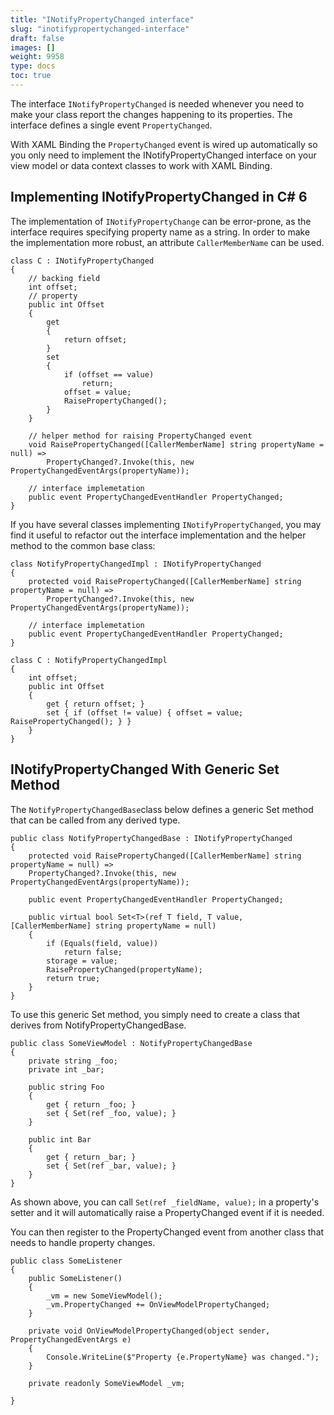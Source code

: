 ```yaml
---
title: "INotifyPropertyChanged interface"
slug: "inotifypropertychanged-interface"
draft: false
images: []
weight: 9958
type: docs
toc: true
---
```


The interface `INotifyPropertyChanged` is needed whenever you need to make your class report the changes happening to its properties. The interface defines a single event `PropertyChanged`.

With XAML Binding the `PropertyChanged` event is wired up automatically so you only need to implement the INotifyPropertyChanged interface on your view model or data context classes to work with XAML Binding.

## Implementing INotifyPropertyChanged in C# 6
The implementation of `INotifyPropertyChange` can be error-prone, as the interface requires specifying property name as a string. In order to make the implementation more robust, an attribute `CallerMemberName` can be used.

    class C : INotifyPropertyChanged
    {
        // backing field
        int offset;
        // property
        public int Offset
        {
            get
            {
                return offset;
            }
            set
            {
                if (offset == value)
                    return;
                offset = value;
                RaisePropertyChanged();
            }
        }

        // helper method for raising PropertyChanged event
        void RaisePropertyChanged([CallerMemberName] string propertyName = null) =>
            PropertyChanged?.Invoke(this, new PropertyChangedEventArgs(propertyName));

        // interface implemetation
        public event PropertyChangedEventHandler PropertyChanged;
    }

If you have several classes implementing `INotifyPropertyChanged`, you may find it useful to refactor out the interface implementation and the helper method to the common base class:

    class NotifyPropertyChangedImpl : INotifyPropertyChanged
    {
        protected void RaisePropertyChanged([CallerMemberName] string propertyName = null) =>
            PropertyChanged?.Invoke(this, new PropertyChangedEventArgs(propertyName));

        // interface implemetation
        public event PropertyChangedEventHandler PropertyChanged;
    }

    class C : NotifyPropertyChangedImpl
    {
        int offset;
        public int Offset
        {
            get { return offset; }
            set { if (offset != value) { offset = value; RaisePropertyChanged(); } }
        }
    }

## INotifyPropertyChanged With Generic Set Method
The `NotifyPropertyChangedBase`class below defines a generic Set method that can be called from any derived type.

    public class NotifyPropertyChangedBase : INotifyPropertyChanged
    {
        protected void RaisePropertyChanged([CallerMemberName] string propertyName = null) =>
        PropertyChanged?.Invoke(this, new PropertyChangedEventArgs(propertyName));
        
        public event PropertyChangedEventHandler PropertyChanged;

        public virtual bool Set<T>(ref T field, T value, [CallerMemberName] string propertyName = null)
        {
            if (Equals(field, value))
                return false;
            storage = value;
            RaisePropertyChanged(propertyName);
            return true;
        }
    }

To use this generic Set method, you simply need to create a class that derives from NotifyPropertyChangedBase.

    public class SomeViewModel : NotifyPropertyChangedBase
    {
        private string _foo;
        private int _bar;

        public string Foo
        {
            get { return _foo; }
            set { Set(ref _foo, value); }
        }

        public int Bar
        {
            get { return _bar; }
            set { Set(ref _bar, value); }
        }
    }


As shown above, you can call `Set(ref _fieldName, value);` in a property's setter and it will automatically raise a PropertyChanged event if it is needed.

You can then register to the PropertyChanged event from another class that needs to handle property changes.

    public class SomeListener
    {
        public SomeListener()
        {
            _vm = new SomeViewModel();
            _vm.PropertyChanged += OnViewModelPropertyChanged;
        }

        private void OnViewModelPropertyChanged(object sender, PropertyChangedEventArgs e)
        {
            Console.WriteLine($"Property {e.PropertyName} was changed.");
        }

        private readonly SomeViewModel _vm;

    }

